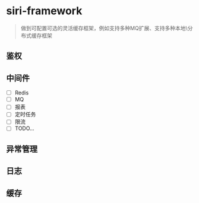 # siri-framework
>做到可配置可选的灵活缓存框架，例如支持多种MQ扩展、支持多种本地\分布式缓存框架
## 鉴权
## 中间件
- [ ] Redis
- [ ] MQ
- [ ] 报表
- [ ] 定时任务
- [ ] 限流
- [ ] TODO...
## 异常管理
## 日志
## 缓存
